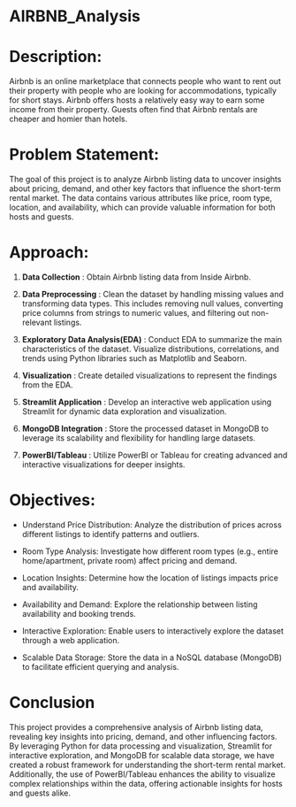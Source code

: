# AIRBNB_Analysis

# Description:
  Airbnb is an online marketplace that connects people who want to rent out their property with people who are looking for accommodations, typically for short stays. Airbnb offers hosts a relatively easy way to earn some income from their property. Guests often find that Airbnb rentals are cheaper and homier than hotels.

# Problem Statement:
The goal of this project is to analyze Airbnb listing data to uncover insights about pricing, demand, and other key factors that influence the short-term rental market. The data contains various attributes like price, room type, location, and availability, which can provide valuable information for both hosts and guests.

# Approach:
1. **Data Collection** : Obtain Airbnb listing data from Inside Airbnb.

2. **Data Preprocessing** : Clean the dataset by handling missing values and transforming data types. This includes removing null values, converting price columns from strings to numeric 
     values, and filtering out non-relevant listings.

3. **Exploratory Data Analysis(EDA)** : Conduct EDA to summarize the main characteristics of the dataset. Visualize distributions, correlations, and trends using Python libraries such as 
     Matplotlib and Seaborn.

4. **Visualization** : Create detailed visualizations to represent the findings from the EDA.

5. **Streamlit Application** : Develop an interactive web application using Streamlit for dynamic data exploration and visualization.

6. **MongoDB Integration** : Store the processed dataset in MongoDB to leverage its scalability and flexibility for handling large datasets.

7. **PowerBI/Tableau** : Utilize PowerBI or Tableau for creating advanced and interactive visualizations for deeper insights.
   
# Objectives:

- Understand Price Distribution: Analyze the distribution of prices across different listings to identify patterns and outliers.

- Room Type Analysis: Investigate how different room types (e.g., entire home/apartment, private room) affect pricing and demand.

- Location Insights: Determine how the location of listings impacts price and availability.

- Availability and Demand: Explore the relationship between listing availability and booking trends.

- Interactive Exploration: Enable users to interactively explore the dataset through a web application.

- Scalable Data Storage: Store the data in a NoSQL database (MongoDB) to facilitate efficient querying and analysis.

# Conclusion

This project provides a comprehensive analysis of Airbnb listing data, revealing key insights into pricing, demand, and other influencing factors. By leveraging Python for data processing and visualization, Streamlit for interactive exploration, and MongoDB for scalable data storage, we have created a robust framework for understanding the short-term rental market. Additionally, the use of PowerBI/Tableau enhances the ability to visualize complex relationships within the data, offering actionable insights for hosts and guests alike.


